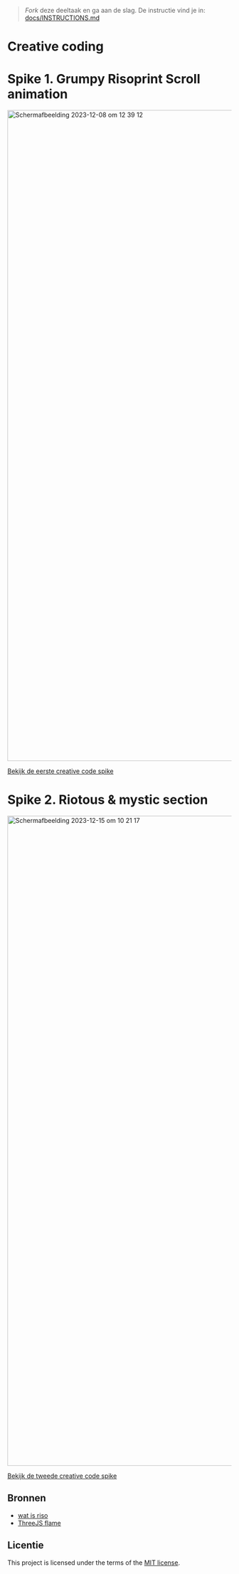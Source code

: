 > _Fork_ deze deeltaak en ga aan de slag. 
De instructie vind je in: [docs/INSTRUCTIONS.md](docs/INSTRUCTIONS.md)

# Creative coding

# Spike 1. Grumpy Risoprint Scroll animation

<img width="1463" alt="Scherm­afbeelding 2023-12-08 om 12 39 12" src="https://github.com/Stefan-Espant/back-to-static-creative-coding/assets/89298385/e0ee9578-1626-47bc-8ecb-118b53a80154">

[Bekijk de eerste creative code spike](https://stefan-espant.github.io/back-to-static-creative-coding)

# Spike 2. Riotous & mystic section

<img width="1461" alt="Scherm­afbeelding 2023-12-15 om 10 21 17" src="https://github.com/Stefan-Espant/back-to-static-creative-coding/assets/89298385/506ea221-97c3-413b-a63b-0e221178aab2">

[Bekijk de tweede creative code spike](https://stefan-espant.github.io/back-to-static-creative-coding/code-spike-2/)


## Bronnen

* [wat is riso](https://het-lab.be/wat-is-riso-en-hoe-kun-je-zelf-risoprints-makentutorial/)
* [ThreeJS flame](https://codepen.io/janeRivas/pen/xxRoOxa)

## Licentie

This project is licensed under the terms of the [MIT license](./LICENSE).
